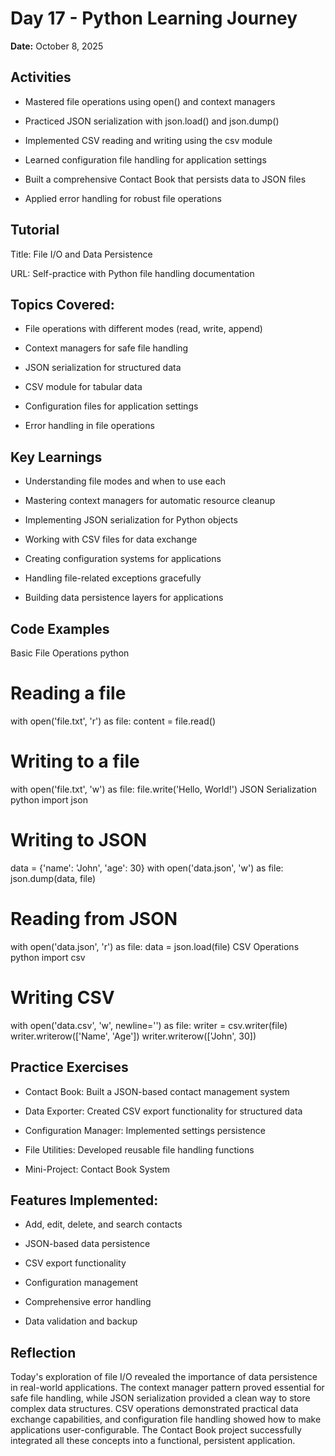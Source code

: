 # Day 17 - Python Learning Journey

**Date:** October 8, 2025

## Activities
- Mastered file operations using open() and context managers

- Practiced JSON serialization with json.load() and json.dump()

- Implemented CSV reading and writing using the csv module

- Learned configuration file handling for application settings

- Built a comprehensive Contact Book that persists data to JSON files

- Applied error handling for robust file operations

## Tutorial
Title: File I/O and Data Persistence

URL: Self-practice with Python file handling documentation

## Topics Covered:

- File operations with different modes (read, write, append)

- Context managers for safe file handling

- JSON serialization for structured data

- CSV module for tabular data

- Configuration files for application settings

- Error handling in file operations

## Key Learnings
- Understanding file modes and when to use each

- Mastering context managers for automatic resource cleanup

- Implementing JSON serialization for Python objects

- Working with CSV files for data exchange

- Creating configuration systems for applications

- Handling file-related exceptions gracefully

- Building data persistence layers for applications

## Code Examples
Basic File Operations
python
# Reading a file
with open('file.txt', 'r') as file:
    content = file.read()

# Writing to a file
with open('file.txt', 'w') as file:
    file.write('Hello, World!')
JSON Serialization
python
import json

# Writing to JSON
data = {'name': 'John', 'age': 30}
with open('data.json', 'w') as file:
    json.dump(data, file)

# Reading from JSON
with open('data.json', 'r') as file:
    data = json.load(file)
CSV Operations
python
import csv

# Writing CSV
with open('data.csv', 'w', newline='') as file:
    writer = csv.writer(file)
    writer.writerow(['Name', 'Age'])
    writer.writerow(['John', 30])
## Practice Exercises
- Contact Book: Built a JSON-based contact management system

- Data Exporter: Created CSV export functionality for structured data

- Configuration Manager: Implemented settings persistence

- File Utilities: Developed reusable file handling functions

- Mini-Project: Contact Book System
## Features Implemented:

- Add, edit, delete, and search contacts

- JSON-based data persistence

- CSV export functionality

- Configuration management

- Comprehensive error handling

- Data validation and backup

## Reflection
Today's exploration of file I/O revealed the importance of data persistence in real-world applications. The context manager pattern proved essential for safe file handling, while JSON serialization provided a clean way to store complex data structures. CSV operations demonstrated practical data exchange capabilities, and configuration file handling showed how to make applications user-configurable. The Contact Book project successfully integrated all these concepts into a functional, persistent application.